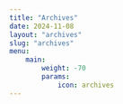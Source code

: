 ```yaml
---
title: "Archives"
date: 2024-11-08
layout: "archives"
slug: "archives"
menu:
    main:
        weight: -70
        params: 
            icon: archives
---
```


